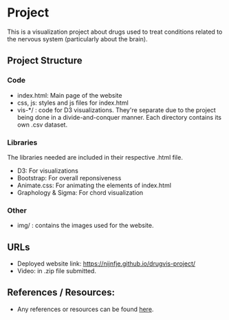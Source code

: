 # Project

This is a visualization project about drugs used to treat conditions related to the nervous system (particularly about the brain).  

## Project Structure
### Code
- index.html: Main page of the website
- css, js: styles and js files for index.html
- vis-*/ : code for D3 visualizations. They're separate due to the project being done in a divide-and-conquer manner. Each directory contains its own .csv dataset. 

### Libraries 
The libraries needed are included in their respective .html file. 
- D3: For visualizations
- Bootstrap: For overall reponsiveness
- Animate.css: For animating the elements of index.html
- Graphology & Sigma: For chord visualization

### Other
- img/ : contains the images used for the website.

## URLs 
- Deployed website link: https://nijnfje.github.io/drugvis-project/ 
- Video: in .zip file submitted. 

## References / Resources:
- Any references or resources can be found [here](https://docs.google.com/document/d/1knovj5w4krEKcWFJ8AFakCZR4hkPrh2D1cXCqusAOoI/edit?tab=t.0).

